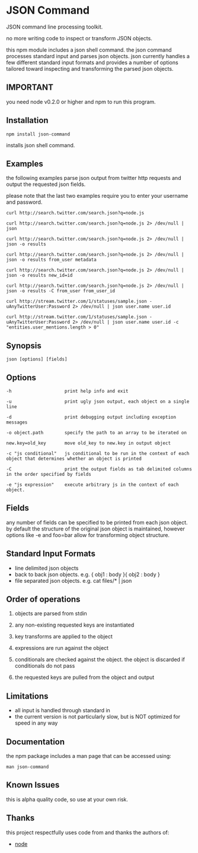 # JSON Command

JSON command line processing toolkit. 

no more writing code to inspect or transform JSON objects.

this npm module includes a json shell command. the json command processes standard 
input and parses json objects. json currently handles a few different standard 
input formats and provides a number of options tailored toward inspecting and 
transforming the parsed json objects.

## IMPORTANT

you need node v0.2.0 or higher and npm to run this program.

## Installation

    npm install json-command

installs json shell command.

## Examples

the following examples parse json output from twitter http requests and output the 
requested json fields.

please note that the last two examples require you to enter your username and password.

    curl http://search.twitter.com/search.json?q=node.js

    curl http://search.twitter.com/search.json?q=node.js 2> /dev/null | json

    curl http://search.twitter.com/search.json?q=node.js 2> /dev/null | json -o results

    curl http://search.twitter.com/search.json?q=node.js 2> /dev/null | json -o results from_user metadata

    curl http://search.twitter.com/search.json?q=node.js 2> /dev/null | json -o results new_id=id

    curl http://search.twitter.com/search.json?q=node.js 2> /dev/null | json -o results -C from_user from_user_id

    curl http://stream.twitter.com/1/statuses/sample.json -uAnyTwitterUser:Password 2> /dev/null | json user.name user.id

    curl http://stream.twitter.com/1/statuses/sample.json -uAnyTwitterUser:Password 2> /dev/null | json user.name user.id -c "entities.user_mentions.length > 0"

## Synopsis

    json [options] [fields]

## Options

    -h                    print help info and exit

    -u                    print ugly json output, each object on a single line

    -d                    print debugging output including exception messages

    -o object.path        specify the path to an array to be iterated on

    new.key=old_key       move old_key to new.key in output object

    -c "js conditional"   js conditional to be run in the context of each object that determines whether an object is printed

    -C                    print the output fields as tab delimited columns in the order specified by fields

    -e "js expression"    execute arbitrary js in the context of each object.

## Fields

any number of fields can be specified to be printed from each json object.
by default the structure of the original json object is maintained, however options
like -e and foo=bar allow for transforming object structure.

## Standard Input Formats

* line delimited json objects
* back to back json objects. 
    e.g. { obj1 : body }{ obj2 : body }
* file separated json objects. 
    e.g. cat files/* | json

## Order of operations

1. objects are parsed from stdin

2. any non-existing requested keys are instantiated

3. key transforms are applied to the object

4. expressions are run against the object

5. conditionals are checked against the object. the object is discarded if conditionals do not pass

6. the requested keys are pulled from the object and output

## Limitations

* all input is handled through standard in
* the current version is not particularly slow, but is NOT optimized for speed in any way

## Documentation

the npm package includes a man page that can be accessed using:

    man json-command

## Known Issues

this is alpha quality code, so use at your own risk.

## Thanks

this project respectfully uses code from and thanks the authors of:

* [node](http://github.com/ry/node) 




